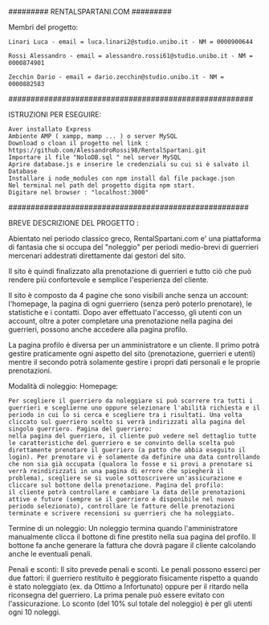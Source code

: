 ######### RENTALSPARTANI.COM #########

Membri del progetto:

    Linari Luca - email = luca.linari2@studio.unibo.it - NM = 0000900644

    Rossi Alessandro - email = alessandro.rossi61@studio.unibo.it - NM = 0000874901

    Zecchin Dario - email = dario.zecchin@studio.unibo.it - NM = 0000882583

#######################################################

ISTRUZIONI PER ESEGUIRE:

    Aver installato Express
    Ambiente AMP ( xampp, mamp ... ) o server MySQL
    Download o cloan il progetto nel link : https://github.com/AlessandroRossi98/RentalSpartani.git
    Importare il file "NoloDB.sql " nel server MySQL
    Aprire database.js e inserire le credenziali su cui si è salvato il Database
    Installare i node_modules con npm install dal file package.json
    Nel terminal nel path del progetto digita npm start.
    Digitare nel browser : "localhost:3000"

######################################################

BREVE DESCRIZIONE DEL PROGETTO :

Abientato nel periodo classico greco, RentalSpartani.com e' una piattaforma di fantasia che si occupa del "noleggio" per periodi medio-brevi di guerrieri mercenari addestrati direttamente dai gestori del sito.

Il sito è quindi finalizzato alla prenotazione di guerrieri e tutto ciò che può rendere più confortevole e semplice l'esperienza del cliente.

Il sito è composto da 4 pagine che sono visibili anche senza un account: l'homepage, la pagina di ogni guerriero (senza però poterlo prenotare), le statistiche e i contatti. Dopo aver effettuato l'accesso, gli utenti con un account, oltre a poter completare una prenotazione nella pagina dei guerrieri, possono anche accedere alla pagina profilo.

La pagina profilo è diversa per un amministratore e un cliente. Il primo potrà gestire praticamente ogni aspetto del sito (prenotazione, guerrieri e utenti) mentre il secondo potrà solamente gestire i propri dati personali e le proprie prenotazioni.

Modalità di noleggio: Homepage:

    Per scegliere il guerriero da noleggiare si può scorrere tra tutti i guerrieri e sceglierne uno oppure selezionare l'abilità richiesta e il periodo in cui lo si cerca e scegliere tra i risultati. Una volta cliccato sul guerriero scelto si verrà indirizzati alla pagina del singolo guerriero. Pagina del guerriero:
    nella pagina del guerriero, il cliente può vedere nel dettaglio tutte le caratteristiche del guerriero e se convinto della scelta può direttamente prenotare il guerriero (a patto che abbia eseguito il login). Per prenotare vi è solamente da definire una data controllando che non sia già occupata (qualora lo fosse e si provi a prenotare si verrà reindirizzati in una pagina di errore che spiegherà il problema), scegliere se si vuole sottoscrivere un'assicurazione e cliccare sul bottone della prenotazione. Pagina del profilo:
    il cliente potrà controllare e cambiare la data delle prenotazioni attive e future (sempre se il guerriero è disponibile nel nuovo periodo selezionato), controllare le fatture delle prenotazioni terminate e scrivere recensioni su guerrieri che ha noleggiato.

Termine di un noleggio: Un noleggio termina quando l'amministratore manualmente clicca il bottone di fine prestito nella sua pagina del profilo. Il bottone fa anche generare la fattura che dovrà pagare il cliente calcolando anche le eventuali penali.

Penali e sconti: Il sito prevede penali e sconti. Le penali possono esserci per due fattori: il guerriero restituito è peggiorato fisicamente rispetto a quando è stato noleggiato (ex. da Ottimo a Infortunato) oppure per il ritardo nella riconsegna del guerriero. La prima penale può essere evitato con l'assicurazione. Lo sconto (del 10% sul totale del noleggio) è per gli utenti ogni 10 noleggi.
